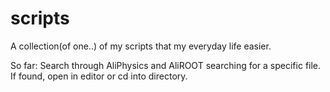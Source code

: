 # scripts
A collection(of one..) of my scripts that my everyday life easier. 

So far:
Search through AliPhysics and AliROOT searching for a specific file. If found, open in editor or cd into directory.
